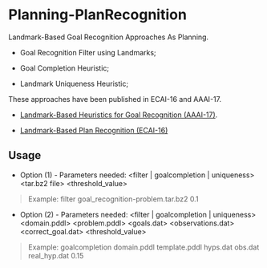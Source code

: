 # Planning-PlanRecognition

Landmark-Based Goal Recognition Approaches As Planning.

- Goal Recognition Filter using Landmarks;

- Goal Completion Heuristic;

- Landmark Uniqueness Heuristic;

These approaches have been published in ECAI-16 and AAAI-17.

- [Landmark-Based Heuristics for Goal Recognition (AAAI-17)](https://www.aaai.org/ocs/index.php/AAAI/AAAI17/paper/view/14666).

- [Landmark-Based Plan Recognition (ECAI-16)](https://arxiv.org/pdf/1604.01277.pdf)

## Usage

- Option (1) - Parameters needed: <filter | goalcompletion | uniqueness> <tar.bz2 file> <threshold_value>

> Example: filter goal_recognition-problem.tar.bz2 0.1

- Option (2) - Parameters needed: <filter | goalcompletion | uniqueness> <domain.pddl> <problem.pddl> <goals.dat> <observations.dat> <correct_goal.dat> <threshold_value>

> Example: goalcompletion domain.pddl template.pddl hyps.dat obs.dat real_hyp.dat 0.15
